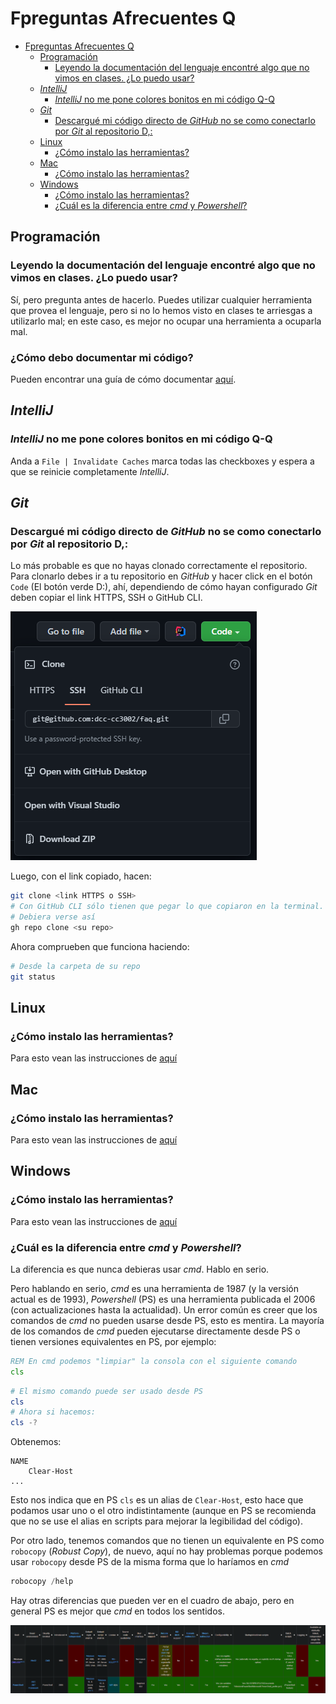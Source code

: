 # Fpreguntas Afrecuentes Q

- [Fpreguntas Afrecuentes Q](#fpreguntas-afrecuentes-q)
  - [Programación](#programación)
    - [Leyendo la documentación del lenguaje encontré algo que no vimos en clases. ¿Lo puedo usar?](#leyendo-la-documentación-del-lenguaje-encontré-algo-que-no-vimos-en-clases-lo-puedo-usar)
  - [*IntelliJ*](#intellij)
    - [*IntelliJ* no me pone colores bonitos en mi código Q-Q](#intellij-no-me-pone-colores-bonitos-en-mi-código-q-q)
  - [*Git*](#git)
    - [Descargué mi código directo de *GitHub* no se como conectarlo por *Git* al repositorio D,:](#descargué-mi-código-directo-de-github-no-se-como-conectarlo-por-git-al-repositorio-d)
  - [Linux](#linux)
    - [¿Cómo instalo las herramientas?](#cómo-instalo-las-herramientas)
  - [Mac](#mac)
    - [¿Cómo instalo las herramientas?](#cómo-instalo-las-herramientas-1)
  - [Windows](#windows)
    - [¿Cómo instalo las herramientas?](#cómo-instalo-las-herramientas-2)
    - [¿Cuál es la diferencia entre *cmd* y *Powershell*?](#cuál-es-la-diferencia-entre-cmd-y-powershell)

## Programación

### Leyendo la documentación del lenguaje encontré algo que no vimos en clases. ¿Lo puedo usar?

Sí, pero pregunta antes de hacerlo.
Puedes utilizar cualquier herramienta que provea el lenguaje, pero si no lo hemos visto en clases te 
arriesgas a utilizarlo mal; en este caso, es mejor no ocupar una herramienta a ocuparla mal.

### ¿Cómo debo documentar mi código?

Pueden encontrar una guía de cómo documentar [aquí](Docstring.Scala.md).

## *IntelliJ*

### *IntelliJ* no me pone colores bonitos en mi código Q-Q

Anda a ``File | Invalidate Caches`` marca todas las checkboxes y espera a que se reinicie 
completamente *IntelliJ*.

## *Git*

### Descargué mi código directo de *GitHub* no se como conectarlo por *Git* al repositorio D,:

Lo más probable es que no hayas clonado correctamente el repositorio.
Para clonarlo debes ir a tu repositorio en *GitHub* y hacer click en el botón ``Code`` (El botón 
verde D:), ahí, dependiendo de cómo hayan configurado *Git* deben copiar el link HTTPS, SSH o GitHub 
CLI.

![](img/git_clone.png)

Luego, con el link copiado, hacen:

```bash
git clone <link HTTPS o SSH>
# Con GitHub CLI sólo tienen que pegar lo que copiaron en la terminal.
# Debiera verse así
gh repo clone <su repo>
```

Ahora comprueben que funciona haciendo:

```bash
# Desde la carpeta de su repo
git status
```

## Linux

### ¿Cómo instalo las herramientas?

Para esto vean las instrucciones de [aquí](Installation.Linux.md)

## Mac

### ¿Cómo instalo las herramientas?

Para esto vean las instrucciones de [aquí](Installation.Mac.md)

## Windows

### ¿Cómo instalo las herramientas?

Para esto vean las instrucciones de [aquí](Installation.Windows.md)

### ¿Cuál es la diferencia entre *cmd* y *Powershell*?

La diferencia es que nunca debieras usar *cmd*.
Hablo en serio.

Pero hablando en serio, *cmd* es una herramienta de 1987 (y la versión actual es de 1993), 
*Powershell* (PS) es una herramienta publicada el 2006 (con actualizaciones hasta la actualidad).
Un error común es creer que los comandos de *cmd* no pueden usarse desde PS, esto es mentira.
La mayoría de los comandos de *cmd* pueden ejecutarse directamente desde PS o tienen 
versiones equivalentes en PS, por ejemplo:

```cmd
REM En cmd podemos "limpiar" la consola con el siguiente comando
cls
```

```powershell
# El mismo comando puede ser usado desde PS
cls
# Ahora si hacemos:
cls -?
```
Obtenemos:

```
NAME
    Clear-Host
...
```

Esto nos indica que en PS ``cls`` es un alias de ``Clear-Host``, esto hace que podamos usar uno o el
otro indistintamente (aunque en PS se recomienda que no se use el alias en scripts para mejorar la 
legibilidad del código).

Por otro lado, tenemos comandos que no tienen un equivalente en PS como ``robocopy`` 
(*Robust Copy*), de nuevo, aquí no hay problemas porque podemos usar ``robocopy`` desde PS de la 
misma forma que lo haríamos en *cmd*

```powershell
robocopy /help
```

Hay otras diferencias que pueden ver en el cuadro de abajo, pero en general PS es mejor que *cmd* en
todos los sentidos.

![](img/cmd_vs_ps.png)